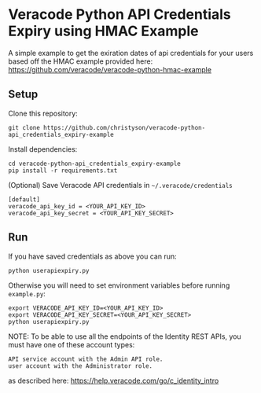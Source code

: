 # Veracode Python API Credentials Expiry using HMAC Example

A simple example to get the exiration dates of api credentials for your users based off the HMAC example provided here:
https://github.com/veracode/veracode-python-hmac-example

## Setup

Clone this repository:

    git clone https://github.com/christyson/veracode-python-api_credentials_expiry-example

Install dependencies:

    cd veracode-python-api_credentials_expiry-example
    pip install -r requirements.txt

(Optional) Save Veracode API credentials in `~/.veracode/credentials`

    [default]
    veracode_api_key_id = <YOUR_API_KEY_ID>
    veracode_api_key_secret = <YOUR_API_KEY_SECRET>
	
## Run

If you have saved credentials as above you can run:

    python userapiexpiry.py
    
Otherwise you will need to set environment variables before running `example.py`:

    export VERACODE_API_KEY_ID=<YOUR_API_KEY_ID>
    export VERACODE_API_KEY_SECRET=<YOUR_API_KEY_SECRET>
    python userapiexpiry.py
	
NOTE: To be able to use all the endpoints of the Identity REST APIs, you must have one of these account types:

    API service account with the Admin API role.
    user account with the Administrator role.
	
as described here: https://help.veracode.com/go/c_identity_intro

